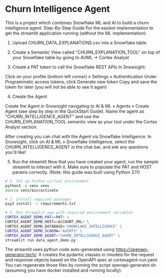 # Churn Intelligence Agent
This is a project which combines Snowflake ML and AI to build a churn intelligence agent.
Step-By-Step Guide
For the easiest implementation to get the streamlit application running (without the ML implementation):

1. Upload CHURN_DATA_EXPLANATIONS.csv into a Snowflake table.

2. Create a Semantic View called "CHURN_EXPLANATION_TOOL" on top of your Snowflake table by going to AI/ML -> Cortex Analyst

3. Create a PAT token to call the Snowflake REST APIs
In Snowsight:

Click on your profile (bottom left corner) » Settings » Authentication
Under Programmatic access tokens, click Generate new token
Copy and save the token for later (you will not be able to see it again)

4. Create the Agent
   
Create the Agent in Snowsight navigating to AI & ML » Agents » Create Agent (see step by step in the QuickStart Guide). Name the agent as "CHURN_INTELLIGENCE_AGENT" and use the CHURN_EXPLANATION_TOOL semantic view as your tool under the Cortex Analyst section.

After creating you can chat with the Agent via Snowflake Intelligence. In Snowsight, click on AI & ML » Snowflake Intelligence, select the CHURN_INTELLIGENCE_AGENT in the chat bar, and ask any questions you'd like!

5. Run the streamlit
Now that you have created your agent, run the sample streamlit to interact with it. Make sure to populate the PAT and HOST params correctly. (Note: this guide was built using Python 3.11)

```bash
# 1. Set up Python virtual environment
python3 -m venv venv
source venv/bin/activate

# 2. Install required packages
pip3 install -r requirements.txt

# 3. Run Streamlit app with required environment variables
CORTEX_AGENT_DEMO_PAT=<PAT> \
CORTEX_AGENT_DEMO_HOST=<ACCOUNT_URL> \
CORTEX_AGENT_DEMO_DATABASE="SNOWFLAKE_INTELLIGENCE" \
CORTEX_AGENT_DEMO_SCHEMA="AGENTS" \
CORTEX_AGENT_DEMO_AGENT="CHURN_INTELLIGENCE_AGENT" \
streamlit run data_agent_demo.py
```

The streamlit uses python code auto-generated using https://openapi-generator.tech/. It creates the pydantic classes in /models for the request and response objects based on the OpenAPI spec at cortexagent-run.yaml. You can regenerate those files by running the script openapi-generator.sh (assuming you have docker installed and running locally).
